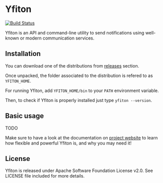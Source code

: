 # Yfiton

[![Build Status](https://travis-ci.org/yfiton/yfiton.svg)](https://travis-ci.org/yfiton/yfiton)

Yfiton is an API and command-line utility to send notifications using well-known or modern communication services.

## Installation

You can download one of the distributions from [releases](https://github.com/yfiton/yfiton/releases/latest) section.

Once unpacked, the folder associated to the distribution is refered to as `YFITON_HOME`.

For running Yfiton, add `YFITON_HOME/bin` to your `PATH` environment variable.

Then, to check if Yfiton is properly installed just type `yfiton --version`.

## Basic usage

TODO

Make sure to have a look at the documentation on [project website][website]
to learn how flexible and powerful Yfiton is, and why you may need it!

  [website]: http://www.yfiton.com

## License

Yfiton is released under Apache Software Foundation License v2.0. See LICENSE file included for more details.
